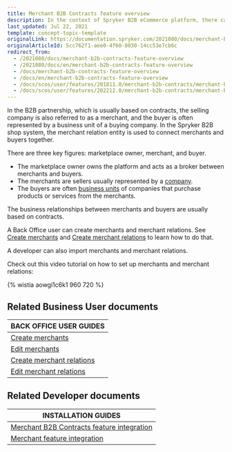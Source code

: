 ```yaml
---
title: Merchant B2B Contracts feature overview
description: In the context of Spryker B2B eCommerce platform, there can be three key figures- marketplace owner, merchant, and buyer.
last_updated: Jul 22, 2021
template: concept-topic-template
originalLink: https://documentation.spryker.com/2021080/docs/merchant-b2b-contracts-feature-overview
originalArticleId: 5cc762f1-aee0-4f60-8030-14cc53e7cb6c
redirect_from:
  - /2021080/docs/merchant-b2b-contracts-feature-overview
  - /2021080/docs/en/merchant-b2b-contracts-feature-overview
  - /docs/merchant-b2b-contracts-feature-overview
  - /docs/en/merchant-b2b-contracts-feature-overview
  - /docs/scos/user/features/201811.0/merchant-b2b-contracts/merchant-b2b-contracts.html
  - /docs/scos/user/features/202212.0/merchant-b2b-contracts/merchant-b2b-contracts.html
---
```


In the B2B partnership, which is usually based on contracts, the selling company is also referred to as a merchant, and the buyer is often represented by a business unit of a buying company. In the Spryker B2B shop system, the merchant relation entity is used to connect merchants and buyers together.

There are three key figures: marketplace owner, merchant, and buyer.

* The marketplace owner owns the platform and acts as a broker between merchants and buyers.
* The merchants are sellers usually represented by a [company](/docs/pbc/all/customer-relationship-management/{{page.version}}/company-account-feature-overview/company-accounts-overview.html#company).
* The buyers are often [business units](/docs/pbc/all/customer-relationship-management/{{page.version}}/company-account-feature-overview/business-units-overview.html) of companies that purchase products or services from the merchants.

The business relationships between merchants and buyers are usually based on contracts.

A Back Office user can create merchants and merchant relations. See [Create merchants](/docs/scos/user/back-office-user-guides/{{page.version}}/base-shop/manage-in-the-back-office/create-merchants.html) and [Create merchant relations](/docs/scos/user/back-office-user-guides/{{page.version}}/base-shop/manage-in-the-back-office/create-merchant-relations.html) to learn how to do that.

A developer can also import merchants and merchant relations.

Check out this video tutorial on how to set up merchants and merchant relations:

{% wistia aowgi1c6k1 960 720 %}

## Related Business User documents

|BACK OFFICE USER GUIDES|
|---|
| [Create merchants](/docs/scos/user/back-office-user-guides/{{page.version}}/base-shop/manage-in-the-back-office/create-merchants.html)  |
| [Edit merchants](/docs/scos/user/back-office-user-guides/{{page.version}}/base-shop/manage-in-the-back-office/edit-merchants.html)  |
| [Create merchant relations](/docs/scos/user/back-office-user-guides/{{page.version}}/base-shop/manage-in-the-back-office/create-merchant-relations.html)  |
| [Edit merchant relations](/docs/pbc/all/merchant-management/{{page.version}}/base-shop/manage-in-the-back-office/edit-merchant-relations.html)  |

## Related Developer documents

|INSTALLATION GUIDES  |
|---------|
| [Merchant B2B Contracts feature integration](/docs/pbc/all/merchant-management/{{page.version}}/base-shop/install-and-upgrade/install-the-merchant-b2b-contracts-feature.html)   |
| [Merchant feature integration](/docs/pbc/all/merchant-management/{{page.version}}/base-shop/install-and-upgrade/install-the-merchant-feature.html)  |
